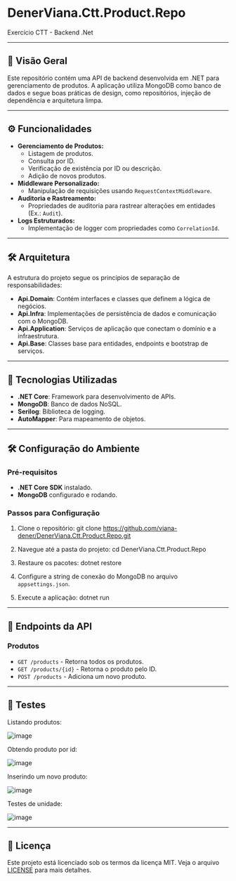 # DenerViana.Ctt.Product.Repo

Exercício CTT - Backend .Net

---

## 🚀 Visão Geral

Este repositório contém uma API de backend desenvolvida em .NET para gerenciamento de produtos. A aplicação utiliza MongoDB como banco de dados e segue boas práticas de design, como repositórios, injeção de dependência e arquitetura limpa.

---

## ⚙️ Funcionalidades

- **Gerenciamento de Produtos:**
  - Listagem de produtos.
  - Consulta por ID.
  - Verificação de existência por ID ou descrição.
  - Adição de novos produtos.
- **Middleware Personalizado:**
  - Manipulação de requisições usando `RequestContextMiddleware`.
- **Auditoria e Rastreamento:**
  - Propriedades de auditoria para rastrear alterações em entidades (Ex.: `Audit`).
- **Logs Estruturados:**
  - Implementação de logger com propriedades como `CorrelationId`.

---

## 🛠️ Arquitetura

A estrutura do projeto segue os princípios de separação de responsabilidades:

- **Api.Domain**: Contém interfaces e classes que definem a lógica de negócios.
- **Api.Infra**: Implementações de persistência de dados e comunicação com o MongoDB.
- **Api.Application**: Serviços de aplicação que conectam o domínio e a infraestrutura.
- **Api.Base**: Classes base para entidades, endpoints e bootstrap de serviços.

---

## 🔧 Tecnologias Utilizadas

- **.NET Core**: Framework para desenvolvimento de APIs.
- **MongoDB**: Banco de dados NoSQL.
- **Serilog**: Biblioteca de logging.
- **AutoMapper**: Para mapeamento de objetos.

---

## 🛠️ Configuração do Ambiente

### Pré-requisitos

- **.NET Core SDK** instalado.
- **MongoDB** configurado e rodando.

### Passos para Configuração

1. Clone o repositório:
git clone https://github.com/viana-dener/DenerViana.Ctt.Product.Repo.git

2. Navegue até a pasta do projeto:
cd DenerViana.Ctt.Product.Repo

3. Restaure os pacotes:
dotnet restore

4. Configure a string de conexão do MongoDB no arquivo `appsettings.json`.

5. Execute a aplicação:
dotnet run


---

## 📄 Endpoints da API

### Produtos
- `GET /products` - Retorna todos os produtos.
- `GET /products/{id}` - Retorna o produto pelo ID.
- `POST /products` - Adiciona um novo produto.


---

## 🧪 Testes

Listando produtos:

![image](https://github.com/user-attachments/assets/05c675ae-e4ca-46cc-ae3a-c0e9cba09dc2)


Obtendo produto por id:

![image](https://github.com/user-attachments/assets/c00896ad-6c87-453d-b005-6a44e42cfab6)

Inserindo um novo produto:

![image](https://github.com/user-attachments/assets/553ef636-3114-463b-8f5e-ca69f548f1d3)

Testes de unidade:

![image](https://github.com/user-attachments/assets/5df8ce70-f502-422d-bfdc-8f8683f1fe04)


---

## 📜 Licença

Este projeto está licenciado sob os termos da licença MIT. Veja o arquivo [LICENSE](LICENSE) para mais detalhes.
